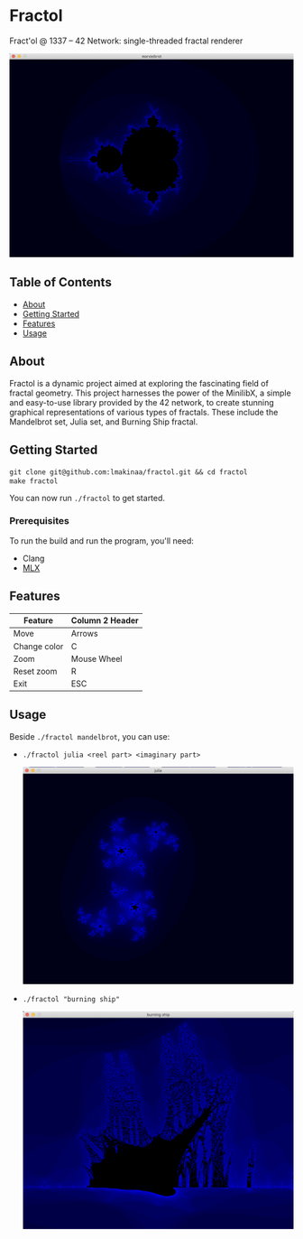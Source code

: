 # Fractol
Fract'ol @ 1337 – 42 Network: single-threaded fractal renderer

![Logo](./screenshots/mandelbrot.png)

## Table of Contents

- [About](#about)
- [Getting Started](#getting_started)
- [Features](#features)
- [Usage](#usage)

## About <a name = "about"></a>

Fractol is a dynamic project aimed at exploring the fascinating field of fractal geometry. This project harnesses the power of the MinilibX, a simple and easy-to-use library provided by the 42 network, to create stunning graphical representations of various types of fractals. These include the Mandelbrot set, Julia set, and Burning Ship fractal.

## Getting Started <a name = "getting_started"></a>

```
git clone git@github.com:lmakinaa/fractol.git && cd fractol
make fractol
```
You can now run ```./fractol``` to get started.

### Prerequisites

To run the build and run the program, you'll need:
- Clang
- [MLX](https://github.com/ttshivhula/minilibx)

## Features <a name = "features"></a>

|	  Feature      | Column 2 Header |
|------------------|-----------------|
| Move		       | Arrows          |
| Change color     | C			     |
| Zoom		       | Mouse Wheel     |
| Reset zoom	   | R   		     |
| Exit		       | ESC		     |

## Usage <a name = "usage"></a>

Beside ```./fractol mandelbrot```, you can use:
- ```./fractol julia <reel part> <imaginary part>```

	![Exemple julia](./screenshots/julia.png)

- ```./fractol "burning ship"```

	![Exemple burning ship](./screenshots/burning%20ship.png)
